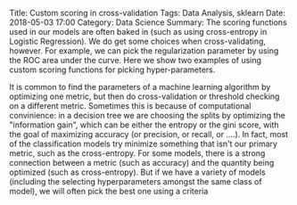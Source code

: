 Title: Custom scoring in cross-validation 
Tags: Data Analysis, sklearn
Date: 2018-05-03 17:00
Category: Data Science
Summary: The scoring functions used in our models are often baked in (such as using cross-entropy in Logistic Regression). We do get some choices when cross-validating, however. For example, we can pick the regularization parameter by using the ROC area under the curve. Here we show two examples of using custom scoring functions for picking hyper-parameters.

It is common to find the parameters of a machine learning algorithm by optimizing one metric, but then do cross-validation or threshold checking on a different metric. Sometimes this is because of computational convinience: in a decision tree we are choosing the splits by optimizing the "information gain", which can be either the entropy or the gini score, with the goal of maximizing accuracy (or precision, or recall, or ....). In fact, most of the classification models try minimize something that isn't our primary metric, such as the cross-entropy. For some models, there is a strong connection between a metric (such as accuracy) and the quantity being optimized (such as cross-entropy). But if we have a variety of models (including the selecting hyperparameters amongst the same class of model), we will often pick the best one using a criteria 

